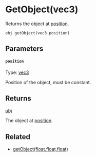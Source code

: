 # GetObject(vec3)

Returns the object at [position](#position).

```
obj getObject(vec3 position)
```

## Parameters

#### `position`
Type: [vec3](/MdDocs/Types/Vec3.md)

Position of the object, must be constant.

## Returns

[obj](/MdDocs/Types/Obj.md)

The object at [position](#position).

## Related

 - [getObject(float,float,float)](/MdDocs/Functions/Objects/GetObject2.md)

